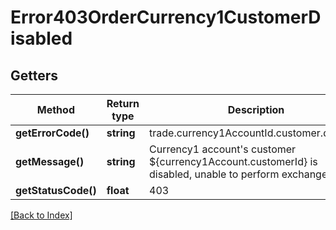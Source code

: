# Error403OrderCurrency1CustomerDisabled

## Getters

Method | Return type | Description | Notes
------------ | ------------- | ------------- | -------------
**getErrorCode()** | **string** | trade.currency1AccountId.customer.disabled |
**getMessage()** | **string** | Currency1 account's customer ${currency1Account.customerId} is disabled, unable to perform exchange trade. |
**getStatusCode()** | **float** | 403 |

[[Back to Index]](../index.md)
